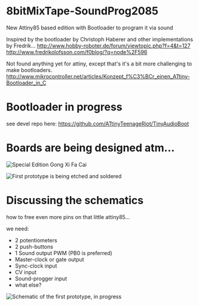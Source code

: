 # 8bitMixTape-SoundProg2085
 New Attiny85 based edition with Bootloader to program it via sound

Inspired by the bootloader by Christoph Haberer and other implementations by Fredrik...
http://www.hobby-roboter.de/forum/viewtopic.php?f=4&t=127
http://www.fredrikolofsson.com/f0blog/?q=node%2F596

Not found anything yet for attiny, except that's it's a bit more challenging to make bootloaders.
http://www.mikrocontroller.net/articles/Konzept_f%C3%BCr_einen_ATtiny-Bootloader_in_C

# Bootloader in progress
see devel repo here: https://github.com/ATtinyTeenageRiot/TinyAudioBoot

# Boards are being designed atm...

![Special Edition Gong Xi Fa Cai](https://github.com/8BitMixtape/8bitMixTape-SoundProg2085/blob/master/boards/images_schematics/85SoundProg_MixTape_V03-NEO_RedChicken.jpg)

![First prototype is being etched and soldered](https://github.com/8BitMixtape/8bitMixTape-SoundProg2085/raw/master/boards/FirstPrototype_Neo03/IMG_20170129_015545_HDR.jpg)

# Discussing the schematics
how to free even more pins on that little attiny85...

we need:
* 2 potentiometers
* 2 push-buttons
* 1 Sound output PWM (PB0 is preferred)
* Master-clock or gate output
* Sync-clock input
* CV input
* Sound-progger input
* what else?

![Schematic of the first prototype, in progress](https://github.com/8BitMixtape/8bitMixTape-SoundProg2085/blob/master/boards/images_schematics/8Bit-MixTape_schematics2.png)
